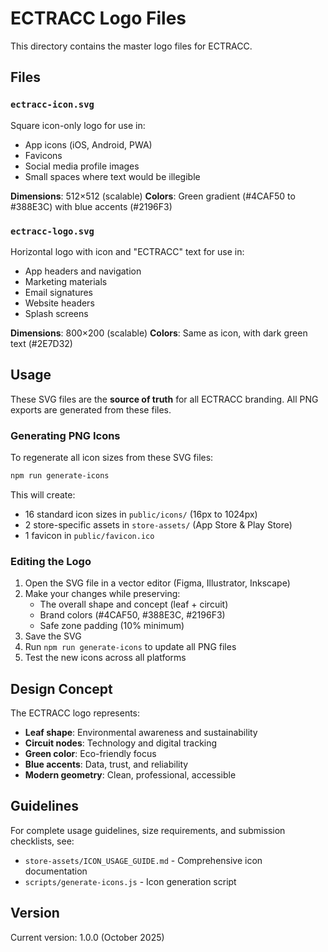 # ECTRACC Logo Files

This directory contains the master logo files for ECTRACC.

## Files

### `ectracc-icon.svg`
Square icon-only logo for use in:
- App icons (iOS, Android, PWA)
- Favicons
- Social media profile images
- Small spaces where text would be illegible

**Dimensions**: 512×512 (scalable)
**Colors**: Green gradient (#4CAF50 to #388E3C) with blue accents (#2196F3)

### `ectracc-logo.svg`
Horizontal logo with icon and "ECTRACC" text for use in:
- App headers and navigation
- Marketing materials
- Email signatures
- Website headers
- Splash screens

**Dimensions**: 800×200 (scalable)
**Colors**: Same as icon, with dark green text (#2E7D32)

## Usage

These SVG files are the **source of truth** for all ECTRACC branding. All PNG exports are generated from these files.

### Generating PNG Icons

To regenerate all icon sizes from these SVG files:

```bash
npm run generate-icons
```

This will create:
- 16 standard icon sizes in `public/icons/` (16px to 1024px)
- 2 store-specific assets in `store-assets/` (App Store & Play Store)
- 1 favicon in `public/favicon.ico`

### Editing the Logo

1. Open the SVG file in a vector editor (Figma, Illustrator, Inkscape)
2. Make your changes while preserving:
   - The overall shape and concept (leaf + circuit)
   - Brand colors (#4CAF50, #388E3C, #2196F3)
   - Safe zone padding (10% minimum)
3. Save the SVG
4. Run `npm run generate-icons` to update all PNG files
5. Test the new icons across all platforms

## Design Concept

The ECTRACC logo represents:
- **Leaf shape**: Environmental awareness and sustainability
- **Circuit nodes**: Technology and digital tracking
- **Green color**: Eco-friendly focus
- **Blue accents**: Data, trust, and reliability
- **Modern geometry**: Clean, professional, accessible

## Guidelines

For complete usage guidelines, size requirements, and submission checklists, see:
- `store-assets/ICON_USAGE_GUIDE.md` - Comprehensive icon documentation
- `scripts/generate-icons.js` - Icon generation script

## Version

Current version: 1.0.0 (October 2025)

